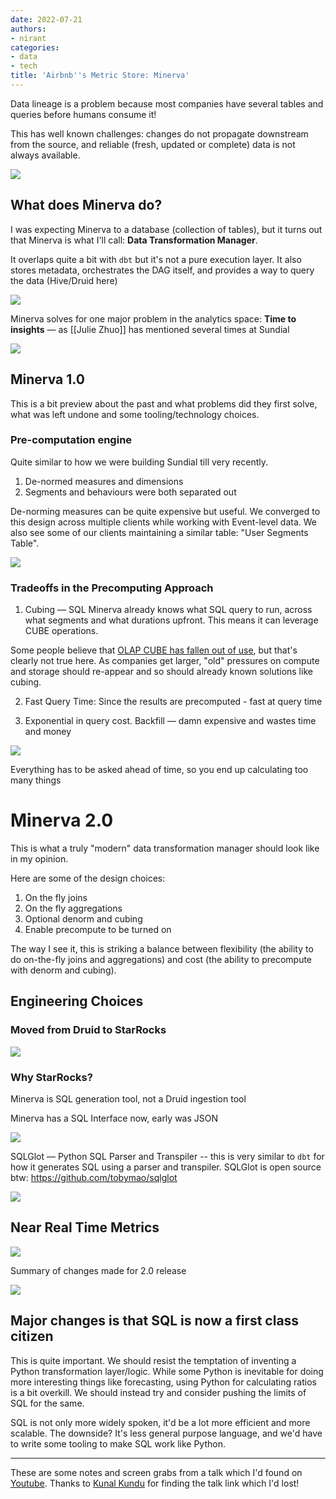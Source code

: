 ```yaml
---
date: 2022-07-21
authors:
- nirant
categories:
- data
- tech
title: 'Airbnb''s Metric Store: Minerva'
---
```


Data lineage is a problem because most companies have several tables and queries before humans consume it!

This has well known challenges: changes do not propagate downstream from the source, and reliable (fresh, updated or complete) data is not always available.

![](https://firebasestorage.googleapis.com/v0/b/firescript-577a2.appspot.com/o/imgs%2Fapp%2Fpeople-notes%2FpbpeqpoIIi.png?alt=media&token=15868e09-ed90-48da-b96d-84d02108d960)

## What does Minerva do?

I was expecting Minerva to a database (collection of tables), but it turns out that Minerva is what I'll call: **Data Transformation Manager**.

It overlaps quite a bit with `dbt` but it's not a pure execution layer. It also stores metadata, orchestrates the DAG itself, and provides a way to query the data (Hive/Druid here)

![](https://firebasestorage.googleapis.com/v0/b/firescript-577a2.appspot.com/o/imgs%2Fapp%2Fpeople-notes%2FZjlrPzp3wp.png?alt=media&token=8ede65ca-57bf-4a0a-a358-652728aceac4)

Minerva solves for one major problem in the analytics space: **Time to insights** — as [[Julie Zhuo]] has mentioned several times at Sundial

![](https://firebasestorage.googleapis.com/v0/b/firescript-577a2.appspot.com/o/imgs%2Fapp%2Fpeople-notes%2FZe2HgOAiZl.png?alt=media&token=1393b3bc-034e-4681-9ea8-c00b8c04c215)

## Minerva 1.0

This is a bit preview about the past and what problems did they first solve, what was left undone and some tooling/technology choices.

### Pre-computation engine
Quite similar to how we were building Sundial till very recently.

1. De-normed measures and dimensions
2. Segments and behaviours were both separated out

De-norming measures can be quite expensive but useful. We converged to this design across multiple clients while working with Event-level data. We also see some of our clients maintaining a similar table: "User Segments Table".

![](https://firebasestorage.googleapis.com/v0/b/firescript-577a2.appspot.com/o/imgs%2Fapp%2Fpeople-notes%2FBJGBLW0Ny-.png?alt=media&token=f6fb2f32-5146-4cb4-9c6f-ba0ed732ad96)


### Tradeoffs in the Precomputing Approach

1. Cubing — SQL
Minerva already knows what SQL query to run, across what segments and what durations upfront. This means it can leverage CUBE operations. 

Some people believe that [OLAP CUBE has fallen out of use](https://www.holistics.io/blog/the-rise-and-fall-of-the-olap-cube/), but that's clearly not true here. As companies get larger, "old" pressures on compute and storage should re-appear and so should already known solutions like cubing. 

2. Fast Query Time: Since the results are precomputed - fast at query time

3. Exponential in query cost. Backfill — damn expensive and wastes time and money


![](https://firebasestorage.googleapis.com/v0/b/firescript-577a2.appspot.com/o/imgs%2Fapp%2Fpeople-notes%2FinnYTZ9VFz.png?alt=media&token=8513b551-1582-4a34-8d6f-11aa7b46ae5a)

Everything has to be asked ahead of time, so you end up calculating too many things

# Minerva 2.0

This is what a truly "modern" data transformation manager should look like in my opinion.

Here are some of the design choices:

1. On the fly joins
2. On the fly aggregations
3. Optional denorm and cubing
4. Enable precompute to be turned on 

The way I see it, this is striking a balance between flexibility (the ability to do on-the-fly joins and aggregations) and cost (the ability to precompute with denorm and cubing).

## Engineering Choices

### Moved from Druid to StarRocks

![](https://firebasestorage.googleapis.com/v0/b/firescript-577a2.appspot.com/o/imgs%2Fapp%2Fpeople-notes%2F1eQ3GfuPTo.png?alt=media&token=bdd3b32a-67ac-417e-9538-55c15a9eeed6)

### Why StarRocks?

Minerva is SQL generation tool, not a Druid ingestion tool

Minerva has a SQL Interface now, early was JSON

![](https://firebasestorage.googleapis.com/v0/b/firescript-577a2.appspot.com/o/imgs%2Fapp%2Fpeople-notes%2F7e9FOXGP8E.png?alt=media&token=cbc9732e-791e-442e-a4d1-1cd797770c71)

SQLGlot — Python SQL Parser and Transpiler -- this is very similar to `dbt` for how it generates SQL using a parser and transpiler. SQLGlot is open source btw: https://github.com/tobymao/sqlglot

![](https://firebasestorage.googleapis.com/v0/b/firescript-577a2.appspot.com/o/imgs%2Fapp%2Fpeople-notes%2FShwgLouRXk.png?alt=media&token=8e284885-0e47-4b3a-9014-5d6d8afad0f9)

## Near Real Time Metrics

![](https://firebasestorage.googleapis.com/v0/b/firescript-577a2.appspot.com/o/imgs%2Fapp%2Fpeople-notes%2FrSO3V1xTlK.png?alt=media&token=42966ecd-1820-49d6-8fc4-80f7e92e81aa)

Summary of changes made for 2.0 release

![](https://firebasestorage.googleapis.com/v0/b/firescript-577a2.appspot.com/o/imgs%2Fapp%2Fpeople-notes%2FOd85otZtyc.png?alt=media&token=ba65cd85-0207-48dd-9877-a8fe97f39874)

## Major changes is that SQL is now a first class citizen

This is quite important. We should resist the temptation of inventing a Python transformation layer/logic. While some Python is inevitable for doing more interesting things like forecasting, using Python for calculating ratios is a bit overkill. We should instead try and consider pushing the limits of SQL for the same. 

SQL is not only more widely spoken, it'd be a lot more efficient and more scalable. The downside? It's less general purpose language, and we'd have to write some tooling to make SQL work like Python.


---

These are some notes and screen grabs from a talk which I'd found on [Youtube](https://www.youtube.com/watch?app=desktop&v=ksWwdYwXhh0&ab_channel=Databricks). Thanks to [Kunal Kundu](https://twitter.com/kunal__kundu) for finding the talk link which I'd lost!
